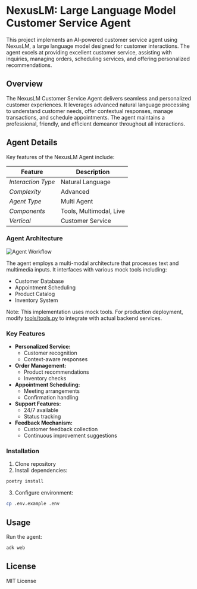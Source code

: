 # NexusLM: Large Language Model Customer Service Agent

This project implements an AI-powered customer service agent using NexusLM, a large language model designed for customer interactions. The agent excels at providing excellent customer service, assisting with inquiries, managing orders, scheduling services, and offering personalized recommendations.

## Overview

The NexusLM Customer Service Agent delivers seamless and personalized customer experiences. It leverages advanced natural language processing to understand customer needs, offer contextual responses, manage transactions, and schedule appointments. The agent maintains a professional, friendly, and efficient demeanor throughout all interactions.

## Agent Details

Key features of the NexusLM Agent include:

| Feature            | Description             |
| ------------------ | ----------------------- |
| _Interaction Type_ | Natural Language        |
| _Complexity_       | Advanced                |
| _Agent Type_       | Multi Agent            |
| _Components_       | Tools, Multimodal, Live |
| _Vertical_         | Customer Service        |

### Agent Architecture

![Agent Workflow](agent_workflow.png)

The agent employs a multi-modal architecture that processes text and multimedia inputs. It interfaces with various mock tools including:
- Customer Database
- Appointment Scheduling
- Product Catalog
- Inventory System

Note: This implementation uses mock tools. For production deployment, modify [tools/tools.py](./tools/tools.py) to integrate with actual backend services.

### Key Features

- **Personalized Service:**
  - Customer recognition
  - Context-aware responses
- **Order Management:**
  - Product recommendations
  - Inventory checks
- **Appointment Scheduling:**
  - Meeting arrangements
  - Confirmation handling
- **Support Features:**
  - 24/7 available
  - Status tracking
- **Feedback Mechanism:**
  - Customer feedback collection
  - Continuous improvement suggestions

### Installation
1. Clone repository
2. Install dependencies:
```bash
poetry install
```
3. Configure environment:
```bash
cp .env.example .env
```
## Usage
Run the agent:
```bash
adk web
```

## License
MIT License
